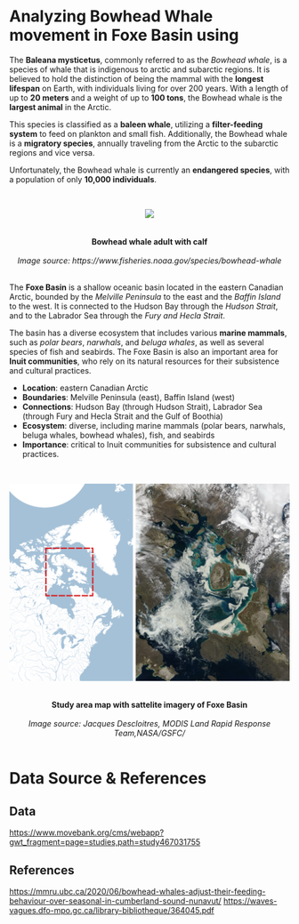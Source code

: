 # Analyzing Bowhead Whale movement in Foxe Basin using

The **Baleana mysticetus**, commonly referred to as the *Bowhead whale*, is a species of whale that is indigenous to arctic and subarctic regions. It is believed to hold the distinction of being the mammal with the **longest lifespan** on Earth, with individuals living for over 200 years. With a length of up to **20 meters** and a weight of up to **100 tons**, the Bowhead whale is the **largest animal** in the Arctic.

This species is classified as a **baleen whale**, utilizing a **filter-feeding system** to feed on plankton and small fish. Additionally, the Bowhead whale is a **migratory species**, annually traveling from the Arctic to the subarctic regions and vice versa.

Unfortunately, the Bowhead whale is currently an **endangered species**, with a population of only **10,000 individuals**.

<br><center><img src="https://www.fisheries.noaa.gov/s3/dam-migration/bowhead_whale.jpg" width = 1000/></center><br>
<center><b>Bowhead whale adult with calf</b></center><br>
<center><i>Image source: https://www.fisheries.noaa.gov/species/bowhead-whale</i></center><br>

The **Foxe Basin** is a shallow oceanic basin located in the eastern Canadian Arctic, bounded by the *Melville Peninsula* to the east and the *Baffin Island* to the west. It is connected to the Hudson Bay through the *Hudson Strait*, and to the Labrador Sea through the *Fury and Hecla Strait*.

The basin has a diverse ecosystem that includes various **marine mammals**, such as *polar bears*, *narwhals*, and *beluga whales*, as well as several species of fish and seabirds. The Foxe Basin is also an important area for **Inuit communities**, who rely on its natural resources for their subsistence and cultural practices.

- **Location**: eastern Canadian Arctic
- **Boundaries**: Melville Peninsula (east), Baffin Island (west)
- **Connections**: Hudson Bay (through Hudson Strait), Labrador Sea (through Fury and Hecla Strait and the Gulf of Boothia)
- **Ecosystem**: diverse, including marine mammals (polar bears, narwhals, beluga whales, bowhead whales), fish, and seabirds
- **Importance**: critical to Inuit communities for subsistence and cultural practices.

<br><center><img src="output_graph/study_area_sat.png" width=1000/></center><br>
<center><b>Study area map with sattelite imagery of Foxe Basin</b></center><br>
<center><i>Image source: Jacques Descloitres, MODIS Land Rapid Response Team,NASA/GSFC/</i></center><br>

# Data Source & References

## Data
https://www.movebank.org/cms/webapp?gwt_fragment=page=studies,path=study467031755

## References
https://mmru.ubc.ca/2020/06/bowhead-whales-adjust-their-feeding-behaviour-over-seasonal-in-cumberland-sound-nunavut/
https://waves-vagues.dfo-mpo.gc.ca/library-bibliotheque/364045.pdf